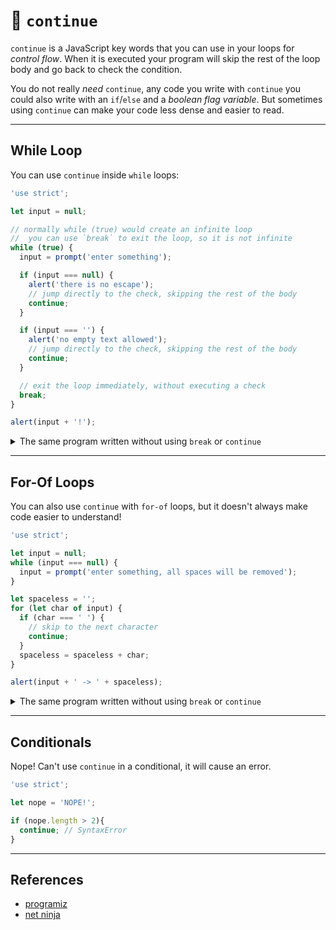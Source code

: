# 🐣 `continue`

`continue` is a JavaScript key words that you can use in your loops for _control flow_. When it is executed your program will skip the rest of the loop body and go back to check the condition.

You do not really _need_ `continue`, any code you write with `continue` you could also write with an `if`/`else` and a _boolean flag variable_. But sometimes using `continue` can make your code less dense and easier to read.

---

## While Loop

You can use `continue` inside `while` loops:

```js
'use strict';

let input = null;

// normally while (true) would create an infinite loop
//  you can use `break` to exit the loop, so it is not infinite
while (true) {
  input = prompt('enter something');

  if (input === null) {
    alert('there is no escape');
    // jump directly to the check, skipping the rest of the body
    continue;
  }

  if (input === '') {
    alert('no empty text allowed');
    // jump directly to the check, skipping the rest of the body
    continue;
  }

  // exit the loop immediately, without executing a check
  break;
}

alert(input + '!');
```

<details>
<summary>The same program written without using <code>break</code> or <code>continue</code></summary>
<br>

```js
'use strict';

let input = null;

let validInput = false;
while (!validInput) {
  input = prompt('enter something');

  if (input === null) {
    alert('there is no escape');
  } else if (input === '') {
    alert('no empty text allowed');
  } else {
    // exit the loop after the next check
    validInput = false;
  }
}

alert(input + '!');
```

</details>

---

## For-Of Loops

You can also use `continue` with `for-of` loops, but it doesn't always make code easier to understand!

```js
'use strict';

let input = null;
while (input === null) {
  input = prompt('enter something, all spaces will be removed');
}

let spaceless = '';
for (let char of input) {
  if (char === ' ') {
    // skip to the next character
    continue;
  }
  spaceless = spaceless + char;
}

alert(input + ' -> ' + spaceless);
```

<details>
<summary>The same program written without using <code>break</code> or <code>continue</code></summary>
<br>

```js
'use strict';

let input = null;
while (input === null) {
  input = prompt('enter something, all spaces will be removed');
}

let spaceless = '';
for (let char of input) {
  if (char !== ' ') {
    spaceless = spaceless + char;
  }
}

alert(input + ' -> ' + spaceless);
```

</details>

---

## Conditionals

Nope! Can't use `continue` in a conditional, it will cause an error.

```js
'use strict';

let nope = 'NOPE!';

if (nope.length > 2){
  continue; // SyntaxError
}
```

---

## References

- [programiz](https://www.programiz.com/javascript/continue-statement)
- [net ninja](https://www.youtube.com/watch?v=QSuTH0C_3_Y)
